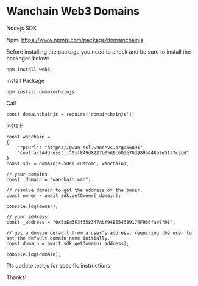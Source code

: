 # Wanchain Web3 Domains

Nodejs SDK

Npm: https://www.npmjs.com/package/domainchainjs

Before installing the package you need to check and be sure to install the packages below:

```
npm install web3 
```

Install Package

```
npm install domainchainjs
```

Call 
```
const domainchainjs = require('domainchainjs');
```

Install:

```
const wanchain = 
{
	"rpcUrl": "https://gwan-ssl.wandevs.org:56891",
	"contractAddress": "0xf849d8227b05d9c603e703989b448b2e51f7c3cd"		
}
const sdk = domainjs.SDK('custom', wanchain); 

// your domains
const _domain = "wanchain.wan";
	
// resolve domain to get the address of the owner.
const owner = await sdk.getOwner(_domain);

console.log(owner);

// your address
const _address = "0x5aEa3F3f358347Abf94B554389174F966faeEfbB";

// get a domain default from a user's address, requiring the user to set the default domain name initially.
const domain = await sdk.getDomain(_address);

console.log(domain);
```
Pls update test.js for specific instructions

Thanks!



